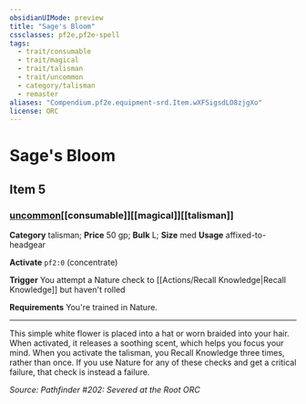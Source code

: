 ```yaml
---
obsidianUIMode: preview
title: "Sage's Bloom"
cssclasses: pf2e,pf2e-spell
tags:
  - trait/consumable
  - trait/magical
  - trait/talisman
  - trait/uncommon
  - category/talisman
  - remaster
aliases: "Compendium.pf2e.equipment-srd.Item.wXFSigsdLO8zjgXo"
license: ORC
---
```

# Sage's Bloom
## Item 5
### [uncommon](uncommon "Uncommon Rarity Trait")[[consumable]][[magical]][[talisman]]

**Category** talisman; 
**Price** 50 gp; 
**Bulk** L; **Size** med
**Usage** affixed-to-headgear

**Activate** `pf2:0` (concentrate)

**Trigger** You attempt a Nature check to [[Actions/Recall Knowledge|Recall Knowledge]] but haven't rolled

**Requirements** You're trained in Nature.

* * *

This simple white flower is placed into a hat or worn braided into your hair. When activated, it releases a soothing scent, which helps you focus your mind. When you activate the talisman, you Recall Knowledge three times, rather than once. If you use Nature for any of these checks and get a critical failure, that check is instead a failure.

*Source: Pathfinder #202: Severed at the Root*
*ORC*